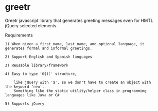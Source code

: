 # greetr
Greetr javascript library that generates greeting messages even for HMTL jQuery selected elements 

Requirements

	1) When given a first name, last name, and optional language, it generates formal and informal greetings.
	
	2) Support English and Spanish languages
	
	3) Reusable library/framework
	
	4) Easy to type 'G$()' structure, 
	
		like jQuery with '$', so we don't have to create an object with the keyword 'new'.
		Something like the static utility/helper class in programming languages like Java or C#
	
	5) Supports jQuery

